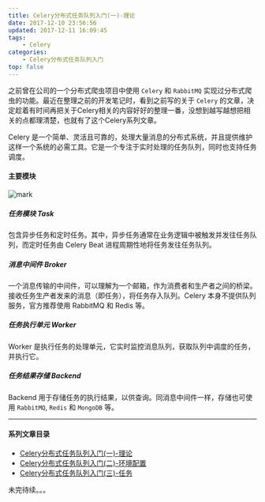 ```yaml
---
title: Celery分布式任务队列入门(一)-理论
date: 2017-12-10 23:56:56
updated: 2017-12-11 16:09:45
tags:
    - Celery
categories: 
    - Celery分布式任务队列入门
top: false
---
```


之前曾在公司的一个分布式爬虫项目中使用 `Celery` 和 `RabbitMQ` 实现过分布式爬虫的功能。最近在整理之前的开发笔记时，看到之前写的关于 `Celery` 的文章，决定趁着有时间再把关于Celery相关的内容好好的整理一番，没想到越写越想把相关的点都理清楚，也就有了这个Celery系列文章。

Celery 是一个简单、灵活且可靠的，处理大量消息的分布式系统，并且提供维护这样一个系统的必需工具。它是一个专注于实时处理的任务队列，同时也支持任务调度。

<!-- more -->

#### 主要模块

![mark](http://ouej55gp9.bkt.clouddn.com/blog/171211/IdE7bgjLE1.png?imageslim)

##### 任务模块 Task

包含异步任务和定时任务。其中，异步任务通常在业务逻辑中被触发并发往任务队列，而定时任务由 Celery Beat 进程周期性地将任务发往任务队列。


##### 消息中间件 Broker

一个消息传输的中间件，可以理解为一个邮箱，作为消费者和生产者之间的桥梁。接收任务生产者发来的消息（即任务），将任务存入队列。Celery 本身不提供队列服务，官方推荐使用 RabbitMQ 和 Redis 等。

##### 任务执行单元 Worker

Worker 是执行任务的处理单元，它实时监控消息队列，获取队列中调度的任务，并执行它。

##### 任务结果存储 Backend

Backend 用于存储任务的执行结果，以供查询。同消息中间件一样，存储也可使用 `RabbitMQ`, `Redis` 和 `MongoDB` 等。

***

#### 系列文章目录

* [Celery分布式任务队列入门(一)-理论](/2017/12/10/celery-distributed-task-queue-introduction-first/)
* [Celery分布式任务队列入门(二)-环境配置](/2017/12/10/celery-distributed-task-queue-introduction-second/)
* [Celery分布式任务队列入门(三)-任务](/2017/12/10/celery-distributed-task-queue-introduction-third/)

未完待续。。。

